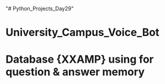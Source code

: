  "# Python_Projects_Day29" 
# University_Campus_Voice_Bot  
# Database {XXAMP} using for question & answer memory
 
